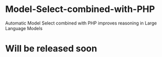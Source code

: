 # Model-Select-combined-with-PHP
Automatic Model Select combined with PHP improves reasoning in Large Language Models
# Will be released soon
